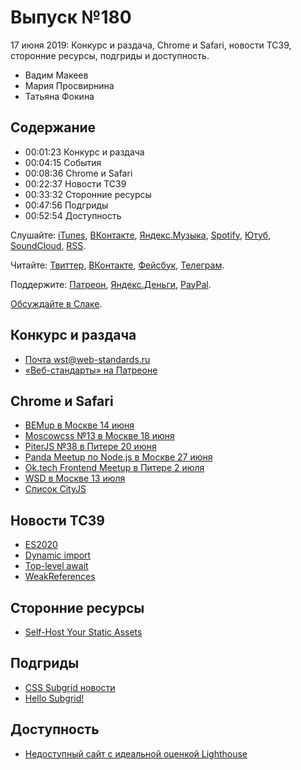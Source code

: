 # Выпуск №180

17 июня 2019: Конкурс и раздача, Chrome и Safari, новости TC39, сторонние ресурсы, подгриды и доступность.

- Вадим Макеев
- Мария Просвирнина
- Татьяна Фокина

## Содержание

- 00:01:23 Конкурс и раздача
- 00:04:15 События
- 00:08:36 Chrome и Safari
- 00:22:37 Новости TC39
- 00:33:32 Сторонние ресурсы
- 00:47:56 Подгриды
- 00:52:54 Доступность

Слушайте: [iTunes](https://itunes.apple.com/podcast/id1080500016), [ВКонтакте](https://vk.com/podcasts-32017543), [Яндекс.Музыка](https://music.yandex.ru/album/6245956), [Spotify](https://open.spotify.com/show/3rzAcADjpBpXt73L0epTjV), [Ютуб](https://www.youtube.com/playlist?list=PLMBnwIwFEFHcwuevhsNXkFTcadeX5R1Go), [SoundCloud](https://soundcloud.com/web-standards), [RSS](https://web-standards.ru/podcast/feed/).

Читайте: [Твиттер](https://twitter.com/webstandards_ru), [ВКонтакте](https://vk.com/webstandards_ru), [Фейсбук](https://www.facebook.com/webstandardsru), [Телеграм](https://t.me/webstandards_ru).

Поддержите: [Патреон](https://www.patreon.com/webstandards_ru), [Яндекс.Деньги](https://money.yandex.ru/to/41001119329753), [PayPal](https://www.paypal.me/pepelsbey).

[Обсуждайте в Слаке](http://slack.web-standards.ru/).

## Конкурс и раздача

- [Почта wst@web-standards.ru](mailto:wst@web-standards.ru)
- [«Веб-стандарты» на Патреоне](https://www.patreon.com/webstandards_ru)

## Chrome и Safari

- [BEMup в Москве 14 июня](https://events.yandex.ru/events/bemup/14-june-2019/)
- [Moscowcss №13 в Москве 18 июня](https://moscowcss.timepad.ru/event/993875/)
- [PiterJS №38 в Питере 20 июня](https://medium.com/p/62ee89af52a5)
- [Panda Meetup по Node.js в Москве 27 июня](https://panda-meetup.ru/msk-node-js-meetup)
- [Ok.tech Frontend Meetup в Питере 2 июля](https://oktech.timepad.ru/event/970538/)
- [WSD в Москве 13 июля](https://wsd.events/2019/07/13/)
- [Список CityJS](https://github.com/web-standards-ru/cityjs-list)

## Новости TC39

- [ES2020](https://github.com/tc39/proposals/blob/master/finished-proposals.md)
- [Dynamic import](https://github.com/tc39/proposal-dynamic-import)
- [Top-level await](https://github.com/tc39/proposal-top-level-await)
- [WeakReferences](https://github.com/tc39/proposal-weakrefs)

## Сторонние ресурсы

- [Self-Host Your Static Assets](https://csswizardry.com/2019/05/self-host-your-static-assets/)

## Подгриды

- [CSS Subgrid новости](https://habr.com/p/451514/)
- [Hello Subgrid!](https://youtu.be/vxOj7CaWiPU)

## Доступность

- [Недоступный сайт с идеальной оценкой Lighthouse](https://habr.com/p/455016/)

